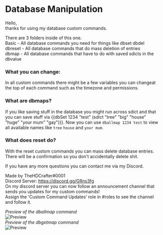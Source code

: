 # Database Manipulation
  
Hello,  
thanks for using my database custom commands.  
  
There are 3 folders inside of this one.  
Basic - All database commands you need for things like dbset dbdel  
dbreset - All database commands that do mass deletion of entries  
dbmap - All database commands that have to do with saved sdicts in the dbvalue  
  
  
### What you can change:  
In all custom commands there might be a few variables you can changeat the top of each command such as the timezone and permissions.  
  
### What are dbmaps?  
If you like saving stuff in the database you might run across sdict and that you can save stuff via {{dbSet 1234 "test" (sdict "tree" "big"   "house" "huge" "your mum" "gay")}}. Now you can use `dballmap 1234 test` to view all available names like `tree` `house` and `your mum`.   
  
### What does reset do?  
With the reset custom commands you can mass delete database entries. There will be a confirmation so you don't accidentally delete shit.  
  
  
If you have any more questions you can contact me via my Discord.  
  
Made by TheHDCrafter#0001  
Discord Server: https://discord.gg/GRns3fg  
On my discord server you can now follow an announcement channel that sends you updates for my custom commands!  
Assign the 'Custom Command Updates' role in #roles to see the channel and follow it.  

*Preview of the dballmap command*  
![Preview](https://i.imgur.com/bEy434e.png)  
*Preview of the dbgetmap command*  
![Preview](https://i.imgur.com/doKja4i.png)  